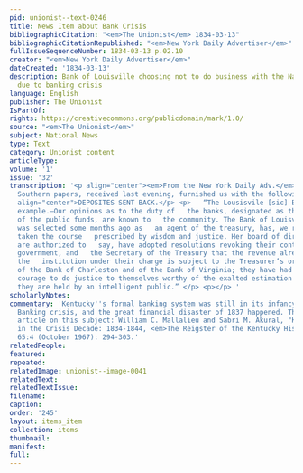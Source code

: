 ```yaml
---
pid: unionist--text-0246
title: News Item about Bank Crisis
bibliographicCitation: "<em>The Unionist</em> 1834-03-13"
bibliographicCitationRepublished: "<em>New York Daily Advertiser</em>"
fullIssueSequenceNumber: 1834-03-13 p.02.10
creator: "<em>New York Daily Advertiser</em>"
dateCreated: '1834-03-13'
description: Bank of Louisville choosing not to do business with the National government
  due to banking crisis
language: English
publisher: The Unionist
IsPartOf: 
rights: https://creativecommons.org/publicdomain/mark/1.0/
source: "<em>The Unionist</em>"
subject: National News
type: Text
category: Unionist content
articleType: 
volume: '1'
issue: '32'
transcription: '<p align="center"><em>From the New York Daily Adv.</em></p> <p>   The
  Southern papers, received last evening, furnished us with the following.— </p> <p
  align="center">DEPOSITES SENT BACK.</p> <p>   “The Lousisvile [sic] Bank, a Noble
  example.—Our opinions as to the duty of   the banks, designated as the depositories
  of the public funds, are known to   the community. The Bank of Louisville, which
  was selected some months ago as   an agent of the treasury, has, we rejoice to announce,
  taken the course   prescribed by wisdom and justice. Her board of directors, we
  are authorized to   say, have adopted resolutions revoking their contract with the
  government, and   the Secretary of the Treasury that the revenue already paid into
  the   institution under their charge is subject to the Treasurer’s order. Like the   directors
  of the Bank of Charleston and of the Bank of Virginia; they have had   the moral
  courage to do justice to themselves worthy of the exalted estimation   in which
  they are held by an intelligent public.” </p> <p></p> '
scholarlyNotes: 
commentary: 'Kentucky''s formal banking system was still in its infancy when the Jacksonian
  Banking crisis, and the great financial disaster of 1837 happened. There is a scholarly
  article on this subject: William C. Mallalieu and Sabri M. Akural, "Kentucky Banks
  in the Crisis Decade: 1834-1844, <em>The Reigster of the Kentucky Historical Society</em>
  65:4 (October 1967): 294-303.'
relatedPeople: 
featured: 
repeated: 
relatedImage: unionist--image-0041
relatedText: 
relatedTextIssue: 
filename: 
caption: 
order: '245'
layout: items_item
collection: items
thumbnail: 
manifest: 
full: 
---
```

